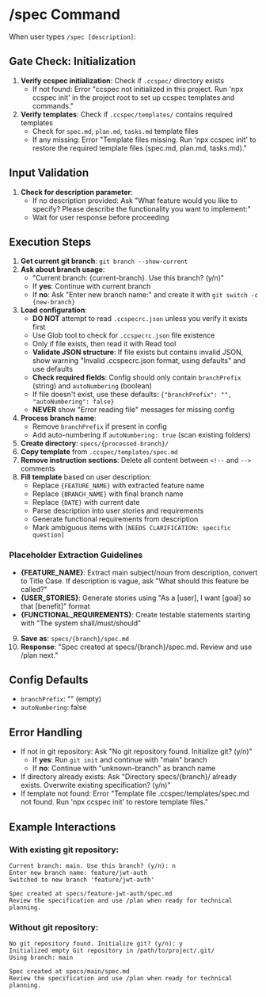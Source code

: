 # /spec Command

When user types `/spec [description]`:

## Gate Check: Initialization

1. **Verify ccspec initialization**: Check if `.ccspec/` directory exists
   - If not found: Error "ccspec not initialized in this project. Run 'npx ccspec init' in the project root to set up ccspec templates and commands."
2. **Verify templates**: Check if `.ccspec/templates/` contains required templates
   - Check for `spec.md`, `plan.md`, `tasks.md` template files
   - If any missing: Error "Template files missing. Run 'npx ccspec init' to restore the required template files (spec.md, plan.md, tasks.md)."

## Input Validation

1. **Check for description parameter**:
   - If no description provided: Ask "What feature would you like to specify? Please describe the functionality you want to implement:"
   - Wait for user response before proceeding

## Execution Steps

1. **Get current git branch**: `git branch --show-current`
2. **Ask about branch usage**:
   - "Current branch: {current-branch}. Use this branch? (y/n)"
   - If **yes**: Continue with current branch
   - If **no**: Ask "Enter new branch name:" and create it with `git switch -c {new-branch}`
3. **Load configuration**:
   - **DO NOT** attempt to read `.ccspecrc.json` unless you verify it exists first
   - Use Glob tool to check for `.ccspecrc.json` file existence
   - Only if file exists, then read it with Read tool
   - **Validate JSON structure**: If file exists but contains invalid JSON, show warning "Invalid .ccspecrc.json format, using defaults" and use defaults
   - **Check required fields**: Config should only contain `branchPrefix` (string) and `autoNumbering` (boolean)
   - If file doesn't exist, use these defaults: `{"branchPrefix": "", "autoNumbering": false}`
   - **NEVER** show "Error reading file" messages for missing config
4. **Process branch name**:
   - Remove `branchPrefix` if present in config
   - Add auto-numbering if `autoNumbering: true` (scan existing folders)
5. **Create directory**: `specs/{processed-branch}/`
6. **Copy template** from `.ccspec/templates/spec.md`
7. **Remove instruction sections**: Delete all content between `<!--` and `-->` comments
8. **Fill template** based on user description:
   - Replace `{FEATURE_NAME}` with extracted feature name
   - Replace `{BRANCH_NAME}` with final branch name
   - Replace `{DATE}` with current date
   - Parse description into user stories and requirements
   - Generate functional requirements from description
   - Mark ambiguous items with `[NEEDS CLARIFICATION: specific question]`

### Placeholder Extraction Guidelines
- **{FEATURE_NAME}**: Extract main subject/noun from description, convert to Title Case. If description is vague, ask "What should this feature be called?"
- **{USER_STORIES}**: Generate stories using "As a [user], I want [goal] so that [benefit]" format
- **{FUNCTIONAL_REQUIREMENTS}**: Create testable statements starting with "The system shall/must/should"
9. **Save as**: `specs/{branch}/spec.md`
10. **Response**: "Spec created at specs/{branch}/spec.md. Review and use /plan next."

## Config Defaults
- `branchPrefix`: "" (empty)
- `autoNumbering`: false

## Error Handling
- If not in git repository: Ask "No git repository found. Initialize git? (y/n)"
  - If **yes**: Run `git init` and continue with "main" branch
  - If **no**: Continue with "unknown-branch" as branch name
- If directory already exists: Ask "Directory specs/{branch}/ already exists. Overwrite existing specification? (y/n)"
- If template not found: Error "Template file .ccspec/templates/spec.md not found. Run 'npx ccspec init' to restore template files."

## Example Interactions

### With existing git repository:
```
Current branch: main. Use this branch? (y/n): n
Enter new branch name: feature/jwt-auth
Switched to new branch 'feature/jwt-auth'

Spec created at specs/feature-jwt-auth/spec.md
Review the specification and use /plan when ready for technical planning.
```

### Without git repository:
```
No git repository found. Initialize git? (y/n): y
Initialized empty Git repository in /path/to/project/.git/
Using branch: main

Spec created at specs/main/spec.md
Review the specification and use /plan when ready for technical planning.
```
